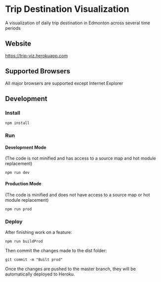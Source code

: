 # Trip Destination Visualization
A visualization of daily trip destination in Edmonton across several time periods
## Website
https://trip-viz.herokuapp.com
## Supported Browsers
All major browsers are supported except Internet Explorer
## Development
### Install
```
npm install
```
### Run
#### Development Mode
(The code is not minified and has access to a source map and hot module replacement)
```
npm run dev
```
#### Production Mode
(The code is minified and does not have access to a source map or hot module replacement)
```
npm run prod
```
### Deploy
After finishing work on a feature:
```
npm run buildProd
```
Then commit the changes made to the dist folder:
```
git commit -m "Built prod"
```
Once the changes are pushed to the master branch, they will be automatically deployed to Heroku.
